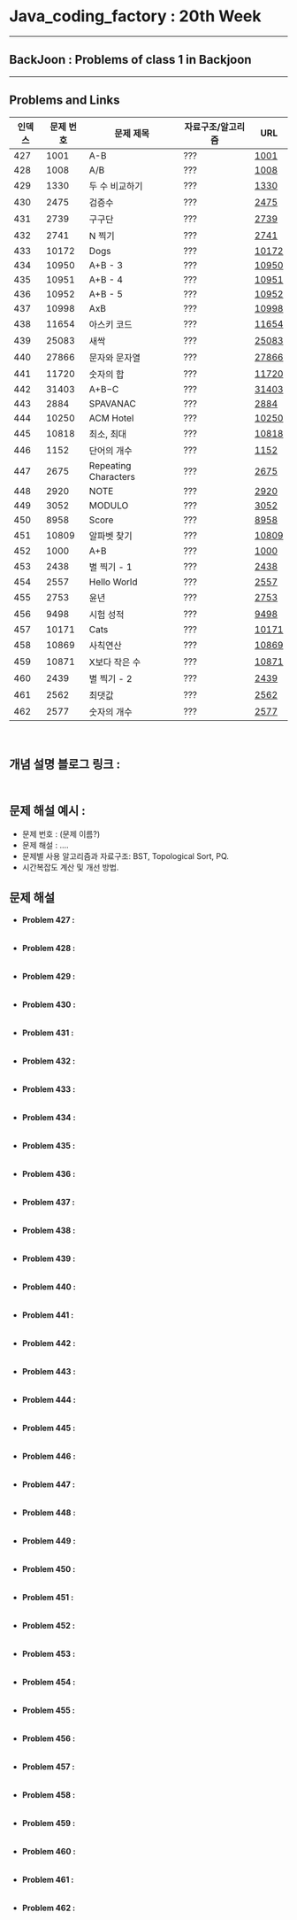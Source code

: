  # Java_coding_factory : 20th Week
---

## BackJoon : Problems of class 1 in Backjoon  
---

## Problems and Links

| 인덱스 | 문제 번호 | 문제 제목 | 자료구조/알고리즘 | URL |
|--------|----------|----------|------------------|----------------|
| 427 | 1001 | A-B | ??? | [1001](https://www.acmicpc.net/problem/1001) |
| 428 | 1008 | A/B | ??? | [1008](https://www.acmicpc.net/problem/1008) |
| 429 | 1330 | 두 수 비교하기 | ??? | [1330](https://www.acmicpc.net/problem/1330) |
| 430 | 2475 | 검증수 | ??? | [2475](https://www.acmicpc.net/problem/2475) |
| 431 | 2739 | 구구단 | ??? | [2739](https://www.acmicpc.net/problem/2739) |
| 432 | 2741 | N 찍기 | ??? | [2741](https://www.acmicpc.net/problem/2741) |
| 433 | 10172 | Dogs | ??? | [10172](https://www.acmicpc.net/problem/10172) |
| 434 | 10950 | A+B - 3 | ??? | [10950](https://www.acmicpc.net/problem/10950) |
| 435 | 10951 | A+B - 4 | ??? | [10951](https://www.acmicpc.net/problem/10951) |
| 436 | 10952 | A+B - 5 | ??? | [10952](https://www.acmicpc.net/problem/10952) |
| 437 | 10998 | AxB | ??? | [10998](https://www.acmicpc.net/problem/10998) |
| 438 | 11654 | 아스키 코드 | ??? | [11654](https://www.acmicpc.net/problem/11654) |
| 439 | 25083 | 새싹 | ??? | [25083](https://www.acmicpc.net/problem/25083) |
| 440 | 27866 | 문자와 문자열 | ??? | [27866](https://www.acmicpc.net/problem/27866) |
| 441 | 11720 | 숫자의 합 | ??? | [11720](https://www.acmicpc.net/problem/11720) |
| 442 | 31403 | A+B−C | ??? | [31403](https://www.acmicpc.net/problem/31403) |
| 443 | 2884 | SPAVANAC | ??? | [2884](https://www.acmicpc.net/problem/2884) |
| 444 | 10250 | ACM Hotel | ??? | [10250](https://www.acmicpc.net/problem/10250) |
| 445 | 10818 | 최소, 최대 | ??? | [10818](https://www.acmicpc.net/problem/10818) |
| 446 | 1152 | 단어의 개수 | ??? | [1152](https://www.acmicpc.net/problem/1152) |
| 447 | 2675 | Repeating Characters | ??? | [2675](https://www.acmicpc.net/problem/2675) |
| 448 | 2920 | NOTE | ??? | [2920](https://www.acmicpc.net/problem/2920) |
| 449 | 3052 | MODULO | ??? | [3052](https://www.acmicpc.net/problem/3052) |
| 450 | 8958 | Score | ??? | [8958](https://www.acmicpc.net/problem/8958) |
| 451 | 10809 | 알파벳 찾기 | ??? | [10809](https://www.acmicpc.net/problem/10809) |
| 452 | 1000 | A+B | ??? | [1000](https://www.acmicpc.net/problem/1000) |
| 453 | 2438 | 별 찍기 - 1 | ??? | [2438](https://www.acmicpc.net/problem/2438) |
| 454 | 2557 | Hello World | ??? | [2557](https://www.acmicpc.net/problem/2557) |
| 455 | 2753 | 윤년 | ??? | [2753](https://www.acmicpc.net/problem/2753) |
| 456 | 9498 | 시험 성적 | ??? | [9498](https://www.acmicpc.net/problem/9498) |
| 457 | 10171 | Cats | ??? | [10171](https://www.acmicpc.net/problem/10171) |
| 458 | 10869 | 사칙연산 | ??? | [10869](https://www.acmicpc.net/problem/10869) |
| 459 | 10871 | X보다 작은 수 | ??? | [10871](https://www.acmicpc.net/problem/10871) |
| 460 | 2439 | 별 찍기 - 2 | ??? | [2439](https://www.acmicpc.net/problem/2439) |
| 461 | 2562 | 최댓값 | ??? | [2562](https://www.acmicpc.net/problem/2562) |
| 462 | 2577 | 숫자의 개수 | ??? | [2577](https://www.acmicpc.net/problem/2577) |



<br>

## 개념 설명 블로그 링크 : <br><br>

## 문제 해설 예시 : 
- 문제 번호 : (문제 이름?)
- 문제 해설 : .... 
- 문제별 사용 알고리즘과 자료구조: BST, Topological Sort, PQ.
- 시간복잡도 계산 및 개선 방법.

## 문제 해설
- **Problem 427 :** <br><br><br>
- **Problem 428 :** <br><br><br>
- **Problem 429 :** <br><br><br>
- **Problem 430 :** <br><br><br>
- **Problem 431 :** <br><br><br>
- **Problem 432 :** <br><br><br>
- **Problem 433 :** <br><br><br>
- **Problem 434 :** <br><br><br>
- **Problem 435 :** <br><br><br>
- **Problem 436 :** <br><br><br>
- **Problem 437 :** <br><br><br>
- **Problem 438 :** <br><br><br>
- **Problem 439 :** <br><br><br>
- **Problem 440 :** <br><br><br>
- **Problem 441 :** <br><br><br>
- **Problem 442 :** <br><br><br>
- **Problem 443 :** <br><br><br>
- **Problem 444 :** <br><br><br>
- **Problem 445 :** <br><br><br>
- **Problem 446 :** <br><br><br>
- **Problem 447 :** <br><br><br>
- **Problem 448 :** <br><br><br>
- **Problem 449 :** <br><br><br>
- **Problem 450 :** <br><br><br>
- **Problem 451 :** <br><br><br>
- **Problem 452 :** <br><br><br>
- **Problem 453 :** <br><br><br>
- **Problem 454 :** <br><br><br>
- **Problem 455 :** <br><br><br>
- **Problem 456 :** <br><br><br>
- **Problem 457 :** <br><br><br>
- **Problem 458 :** <br><br><br>
- **Problem 459 :** <br><br><br>
- **Problem 460 :** <br><br><br>
- **Problem 461 :** <br><br><br>
- **Problem 462 :** <br><br><br>


<br>

